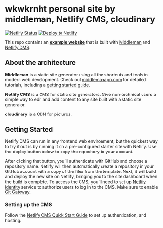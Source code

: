 # wkwkrnht personal site by middleman, Netlify CMS, cloudinary

[![Netlify Status](https://api.netlify.com/api/v1/badges/fe315496-c07f-44ad-b759-da660f2f725e/deploy-status)](https://app.netlify.com/sites/wkwkrnht/deploys)
<a href="https://app.netlify.com/start/deploy?repository=https://github.com/wkwkrnht/wkwkrnht-blog-by-middleman&amp;stack=cms"><img src="https://www.netlify.com/img/deploy/button.svg" alt="Deploy to Netlify"></a>

This repo contains an **[example website](https://wkwkrnht.netlify.com/)** that is built with [Middleman](https://www.middlemanapp.com/) and [Netlify CMS](https://www.netlifycms.org).

## About the architecture

**Middleman** is a static site generator using all the shortcuts and tools in modern web development. Check out [middlemanapp.com](http://middlemanapp.com/) for detailed tutorials, including a [getting started guide](http://middlemanapp.com/basics/getting-started/).

**Netlify CMS** is a CMS for static site generators. Give non-technical users a simple way to edit and add content to any site built with a static site generator.

**cloudinary** is a CDN for pictures.

## Getting Started

Netlify CMS can run in any frontend web environment, but the quickest way to try it out is by running it on a pre-configured starter site with Netlify. Use the deploy button below to copy the repository to your account.

After clicking that button, you’ll authenticate with GitHub and choose a repository name. Netlify will then automatically create a repository in your GitHub account with a copy of the files from the template. Next, it will build and deploy the new site on Netlify, bringing you to the site dashboard when the build is complete. To access the CMS, you’ll need to set up [Netlify identity](https://www.netlify.com/docs/identity/) service to authorize users to log in to the CMS. Make sure to enable [Git Gateway](https://www.netlify.com/docs/git-gateway/).

### Setting up the CMS
Follow the [Netlify CMS Quick Start Guide](https://www.netlifycms.org/docs/quick-start/#authentication) to set up authentication, and hosting.